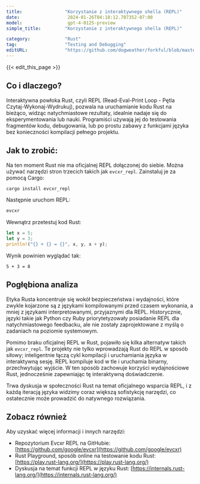 ```yaml
---
title:                "Korzystanie z interaktywnego shella (REPL)"
date:                  2024-01-26T04:18:12.707352-07:00
model:                 gpt-4-0125-preview
simple_title:         "Korzystanie z interaktywnego shella (REPL)"

category:             "Rust"
tag:                  "Testing and Debugging"
editURL:              "https://github.com/dogweather/forkful/blob/master/content/pl/rust/using-an-interactive-shell-repl.md"
---
```


{{< edit_this_page >}}

## Co i dlaczego?
Interaktywna powłoka Rust, czyli REPL (Read-Eval-Print Loop - Pętla Czytaj-Wykonaj-Wydrukuj), pozwala na uruchamianie kodu Rust na bieżąco, widząc natychmiastowe rezultaty, idealnie nadaje się do eksperymentowania lub nauki. Programiści używają jej do testowania fragmentów kodu, debugowania, lub po prostu zabawy z funkcjami języka bez konieczności kompilacji pełnego projektu.

## Jak to zrobić:
Na ten moment Rust nie ma oficjalnej REPL dołączonej do siebie. Można używać narzędzi stron trzecich takich jak `evcxr_repl`. Zainstaluj je za pomocą Cargo:

```sh
cargo install evcxr_repl
```

Następnie uruchom REPL:

```sh
evcxr
```

Wewnątrz przetestuj kod Rust:

```rust
let x = 5;
let y = 3;
println!("{} + {} = {}", x, y, x + y);
```

Wynik powinien wyglądać tak:

```
5 + 3 = 8
```

## Pogłębiona analiza
Etyka Rusta koncentruje się wokół bezpieczeństwa i wydajności, które zwykle kojarzone są z językami kompilowanymi przed czasem wykonania, a mniej z językami interpretowanymi, przyjaznymi dla REPL. Historycznie, języki takie jak Python czy Ruby priorytetyzowały posiadanie REPL dla natychmiastowego feedbacku, ale nie zostały zaprojektowane z myślą o zadaniach na poziomie systemowym.

Pomimo braku oficjalnej REPL w Rust, pojawiło się kilka alternatyw takich jak `evcxr_repl`. Te projekty nie tylko wprowadzają Rust do REPL w sposób siłowy; inteligentnie łączą cykl kompilacji i uruchamiania języka w interaktywną sesję. REPL kompiluje kod w tle i uruchamia binarny, przechwytując wyjście. W ten sposób zachowuje korzyści wydajnościowe Rust, jednocześnie zapewniając tę interaktywną doświadczenie.

Trwa dyskusja w społeczności Rust na temat oficjalnego wsparcia REPL, i z każdą iteracją języka widzimy coraz większą sofistykcję narzędzi, co ostatecznie może prowadzić do natywnego rozwiązania.

## Zobacz również
Aby uzyskać więcej informacji i innych narzędzi:
- Repozytorium Evcxr REPL na GitHubie: [https://github.com/google/evcxr](https://github.com/google/evcxr)
- Rust Playground, sposób online na testowanie kodu Rust: [https://play.rust-lang.org/](https://play.rust-lang.org/)
- Dyskusja na temat funkcji REPL w języku Rust: [https://internals.rust-lang.org/](https://internals.rust-lang.org/)
